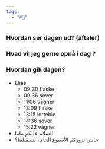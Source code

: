 ```yaml
---
tags:
  - "#📅"
---
```

### Hvordan ser dagen ud? (aftaler)


### Hvad vil jeg gerne opnå i dag ?


### Hvordan gik dagen?
- Elias 
	- 09:30 flaske 
	- 09:36 sover
	- 11:06 vågner 
	- 13:09 flaske
	- 13:15 lorteble
	- 14:36 sover
	- 15:22 vågner
- السلام عليكم ماما
- حابين نزوركم الأسبوع الجاي، يتسقبلينا؟ 